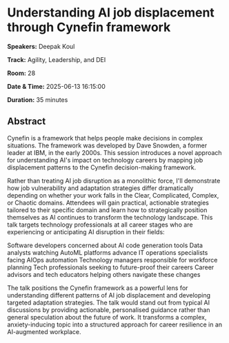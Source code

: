 # Understanding AI job displacement through Cynefin framework

**Speakers:** Deepak Koul
                    
**Track:** Agility, Leadership, and DEI
                    
**Room:** 28
                    
**Date & Time:** 2025-06-13 16:15:00
                    
**Duration:** 35 minutes
                    
## Abstract
                    
Cynefin is a framework that helps people make decisions in complex situations. The framework was developed by Dave Snowden, a former leader at IBM, in the early 2000s. This session introduces a novel approach for understanding AI's impact on technology careers by mapping job displacement patterns to the Cynefin decision-making framework.

Rather than treating AI job disruption as a monolithic force, I'll demonstrate how job vulnerability and adaptation strategies differ dramatically depending on whether your work falls in the Clear, Complicated, Complex, or Chaotic domains. Attendees will gain practical, actionable strategies tailored to their specific domain and learn how to strategically position themselves as AI continues to transform the technology landscape.
This talk targets technology professionals at all career stages who are experiencing or anticipating AI disruption in their fields:

Software developers concerned about AI code generation tools
Data analysts watching AutoML platforms advance
IT operations specialists facing AIOps automation
Technology managers responsible for workforce planning
Tech professionals seeking to future-proof their careers
Career advisors and tech educators helping others navigate these changes


The talk positions the Cynefin framework as a powerful lens for understanding different patterns of AI job displacement and developing targeted adaptation strategies.
The talk would stand out from typical AI discussions by providing actionable, personalised guidance rather than general speculation about the future of work. It transforms a complex, anxiety-inducing topic into a structured approach for career resilience in an AI-augmented workplace.
